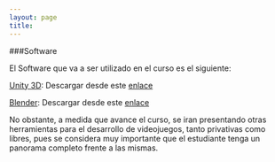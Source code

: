 ```yaml
---
layout: page
title: 
--- 
```

###Software

El Software que va a ser utilizado en el curso es el siguiente:

[Unity 3D](http://unity3d.com/es/unity): Descargar desde este [enlace](http://unity3d.com/es/unity/download)

[Blender](http://www.blender.org/): Descargar desde este [enlace](http://www.blender.org/download/)

No obstante, a medida que avance el curso, se iran presentando otras herramientas para el desarrollo de videojuegos, tanto privativas como libres, pues se considera muy importante que el estudiante tenga un panorama completo frente a las mismas.